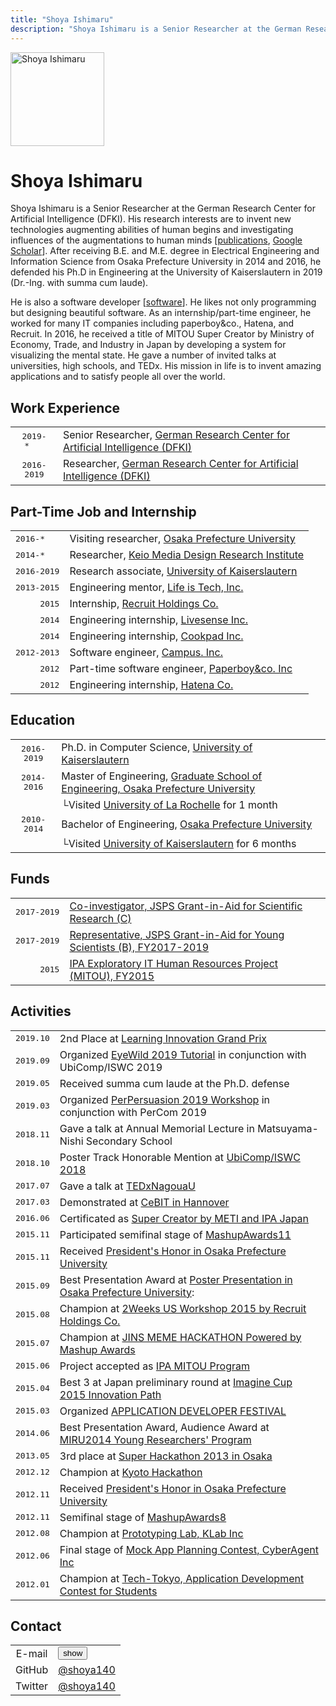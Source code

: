 ```yaml
---
title: "Shoya Ishimaru"
description: "Shoya Ishimaru is a Senior Researcher at the German Research Center for Artificial Intelligence (DFKI). His research interests are to invent new technologies augmenting abilities of human begins and investigating influences of the augmentations to human minds."
---
```


<img src="/img/icon_portrait.jpg" class="image-portrait" width="150px" alt="Shoya Ishimaru">

# Shoya Ishimaru

Shoya Ishimaru is a Senior Researcher at the German Research Center for Artificial Intelligence (DFKI). His research interests are to invent new technologies augmenting abilities of human begins and investigating influences of the augmentations to human minds [[publications](/publications/), [Google Scholar](https://scholar.google.com/citations?user=052bgSAAAAAJ)\]. After receiving B.E. and M.E. degree in Electrical Engineering and Information Science from Osaka Prefecture University in 2014 and 2016, he defended his Ph.D in Engineering at the University of Kaiserslautern in 2019 (Dr.-Ing. with summa cum laude).

He is also a software developer [[software](/software/)]. He likes not only programming but designing beautiful software. As an internship/part-time engineer, he worked for many IT companies including paperboy&co., Hatena, and Recruit. In 2016, he received a title of MITOU Super Creator by Ministry of Economy, Trade, and Industry in Japan by developing a system for visualizing the mental state. He gave a number of invited talks at universities, high schools, and TEDx. His mission in life is to invent amazing applications and to satisfy people all over the world.

## Work Experience

|||
|:---:|:---|
|<tt>2019-*&nbsp;&nbsp;&nbsp;</tt>|Senior Researcher, <a href="http://www.dfki.de/web">German Research Center for Artificial Intelligence (DFKI)</a>|
|<tt>2016-2019</tt>|Researcher, <a href="http://www.dfki.de/web">German Research Center for Artificial Intelligence (DFKI)</a>|

## Part-Time Job and Internship

|||
|:---:|:---|
|<tt>2016-*&nbsp;&nbsp;&nbsp;</tt>|Visiting researcher, <a href="http://www.osakafu-u.ac.jp/english/">Osaka Prefecture University</a>|
|<tt>2014-*&nbsp;&nbsp;&nbsp;</tt>|Researcher, <a href="http://www.kmd.keio.ac.jp/">Keio Media Design Research Institute</a>|
|<tt>2016-2019</tt>|Research associate, <a href="https://www.uni-kl.de">University of Kaiserslautern</a>|
|<tt>2013-2015</tt>|Engineering mentor, <a href="http://life-is-tech.com/">Life is Tech, Inc.</a>|
|<tt>&nbsp;&nbsp;&nbsp;&nbsp;&nbsp;2015</tt>|Internship, <a href="http://www.recruit.jp/">Recruit Holdings Co.</a>|
|<tt>&nbsp;&nbsp;&nbsp;&nbsp;&nbsp;2014</tt>|Engineering internship, <a href="http://www.livesense.co.jp/">Livesense Inc.</a>|
|<tt>&nbsp;&nbsp;&nbsp;&nbsp;&nbsp;2014</tt>|Engineering internship, <a href="https://info.cookpad.com/">Cookpad Inc.</a>|
|<tt>2012-2013</tt>|Software engineer, <a href="http://campus-inc.org/">Campus. Inc.</a>|
|<tt>&nbsp;&nbsp;&nbsp;&nbsp;&nbsp;2012</tt>|Part-time software engineer, <a href="http://www.paperboy.co.jp/">Paperboy&co. Inc</a>|
|<tt>&nbsp;&nbsp;&nbsp;&nbsp;&nbsp;2012</tt>|Engineering internship, <a href="http://www.hatena.ne.jp/">Hatena Co.</a>|

## Education

|||
|:---:|:---|
|<tt>2016-2019</tt>|Ph.D. in Computer Science, <a href="https://www.uni-kl.de/en/home/">University of Kaiserslautern</a>|
|<tt>2014-2016</tt>|Master of Engineering, <a href="http://www.eng.osakafu-u.ac.jp/english/">Graduate School of Engineering, Osaka Prefecture University</a>|
||└Visited <a href="http://www.univ-larochelle.fr/?lang=en">University of La Rochelle</a> for 1 month|
|<tt>2010-2014</tt>|Bachelor of Engineering, <a href="https://www.osakafu-u.ac.jp/en/">Osaka Prefecture University</a>|
||└Visited <a href="https://www.uni-kl.de/en/home/">University of Kaiserslautern</a> for 6 months|

## Funds

|||
|:---:|:---|
|<tt>2017-2019</tt>|<a href="https://kaken.nii.ac.jp/ja/grant/KAKENHI-PROJECT-17K00276/">Co-investigator, JSPS Grant-in-Aid for Scientific Research \(C\)|
|<tt>2017-2019</tt>|<a href="https://kaken.nii.ac.jp/ja/grant/KAKENHI-PROJECT-17K12728/">Representative, JSPS Grant-in-Aid for Young Scientists (B), FY2017-2019</a>|
|<tt>&nbsp;&nbsp;&nbsp;&nbsp;&nbsp;2015</tt>     |<a href="https://www.ipa.go.jp/jinzai/mitou/2015/gaiyou_s-4.html">IPA Exploratory IT Human Resources Project (MITOU), FY2015</a>|

## Activities

|||
|:---:|:---|
|<tt>2019.10</tt>|2nd Place at <a href="http://ligp.gingerapp.co.jp/">Learning Innovation Grand Prix</a>|
|<tt>2019.09</tt>|Organized <a href="http://eyewear.pro/eyewild2019/">EyeWild 2019 Tutorial</a> in conjunction with UbiComp/ISWC 2019|
|<tt>2019.05</tt>|Received summa cum laude at the Ph.D. defense|
|<tt>2019.03</tt>|Organized <a href="https://perpersuasion.ubi-lab.com/?fbclid=IwAR1QiuoopBcAkAVmGFygEcY4mYqrO-KjhzXZF664nhMdBb1uK1o5tFp7E4I">PerPersuasion 2019 Workshop</a> in conjunction with PerCom 2019|
|<tt>2018.11</tt>|Gave a talk at Annual Memorial Lecture in Matsuyama-Nishi Secondary School</a>|
|<tt>2018.10</tt>|Poster Track Honorable Mention at <a href="http://ubicomp.org/ubicomp2018/">UbiComp/ISWC 2018</a>|
|<tt>2017.07</tt>|Gave a talk at <a href="http://tedxnagoyau.com">TEDxNagouaU</a>|
|<tt>2017.03</tt>|Demonstrated at <a href="https://www.dfki.de/web/presse/pressemitteilung/2017/HyperMind"> CeBIT in Hannover</a>|
|<tt>2016.06</tt>|Certificated as <a href="http://www.meti.go.jp/english/press/2016/0602_01.html">Super Creator by METI and IPA Japan</a>|
|<tt>2015.11</tt>|Participated semifinal stage of <a href="http://mashupaward.jp/">MashupAwards11</a>|
|<tt>2015.11</tt>|Received <a href="http://shoya.io/jp/posts/honor2/">President's Honor in Osaka Prefecture University</a>|
|<tt>2015.09</tt>|Best Presentation Award at <a href="http://www.osakafu-u.ac.jp/">Poster Presentation in Osaka Prefecture University</a>:|
|<tt>2015.08</tt>|Champion at <a href="http://recruit-jinji.jp/workshop2015/">2Weeks US Workshop 2015 by Recruit Holdings Co.</a>|
|<tt>2015.07</tt>|Champion at <a href="https://mashupawards.doorkeeper.jp/events/25862">JINS MEME HACKATHON Powered by Mashup Awards</a>|
|<tt>2015.06</tt>|Project accepted as <a href="https://www.ipa.go.jp/jinzai/mitou/2015/koubokekka_index.html">IPA MITOU Program</a>|
|<tt>2015.04</tt>|Best 3 at Japan preliminary round at <a href="https://www.imaginecup.com/">Imagine Cup 2015 Innovation Path</a>|
|<tt>2015.03</tt>|Organized <a href="http://recruit-jinji.jp/adf_fes2015/">APPLICATION DEVELOPER FESTIVAL</a>|
|<tt>2014.06</tt>|Best Presentation Award, Audience Award at <a href="https://sites.google.com/site/miru2014okayama/wakate">MIRU2014 Young Researchers' Program</a>|
|<tt>2013.05</tt>|3rd place at <a href="http://jp.startup-dating.com/2013/05/super-hackathon-2013-in-osak">Super Hackathon 2013 in Osaka</a>|
|<tt>2012.12</tt>|Champion at <a href="http://bussorenre.com/?p=45">Kyoto Hackathon</a></a>|
|<tt>2012.11</tt>|Received <a href="http://shoya.io/jp/posts/honor/">President's Honor in Osaka Prefecture University</a>|
|<tt>2012.11</tt>|Semifinal stage of <a href="http://ma8.mashupaward.jp/">MashupAwards8</a>|
|<tt>2012.08</tt>|Champion at <a href="http://internship.blog.klab.jp/2012/08/10/ptlab1-day1/">Prototyping Lab, KLab Inc</a>|
|<tt>2012.06</tt>|Final stage of <a href="https://www.cyberagent.co.jp/list/mockplan.html">Mock App Planning Contest, CyberAgent Inc</a>|
|<tt>2012.01</tt>|Champion at <a href="http://tech-tokyo.com/?p=679">Tech-Tokyo, Application Development Contest for Students</a>|

## Contact

|||
|:---:|:---|
|E-mail|<span class="mail"><button>show</button></span>|
|GitHub|[@shoya140](https://github.com/shoya140/)|
|Twitter|[@shoya140](https://twitter.com/shoya140)|
